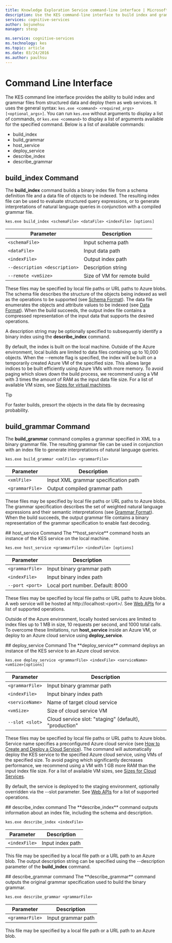 ```yaml
---
title: Knowledge Exploration Service command-line interface | Microsoft Docs
description: Use the KES command-line interface to build index and grammar files from structured data, and then deploy them as web services in Microsoft Cognitive Services.
services: cognitive-services
author: bojunehsu
manager: stesp

ms.service: cognitive-services
ms.technology: kes
ms.topic: article
ms.date: 03/24/2016
ms.author: paulhsu
---
```


# Command Line Interface
The KES command line interface provides the ability to build index and grammar files from structured data and deploy them as web services.  It uses the general syntax: `kes.exe <command> <required_args> [<optional_args>]`.  You can run `kes.exe` without arguments to display a list of commands, or `kes.exe <command>` to display a list of arguments available for the specified command.  Below is a list of available commands:
* build_index
* build_grammar
* host_service
* deploy_service
* describe_index
* describe_grammar

<a name="build_index-command"></a>
## build_index Command
The **build_index** command builds a binary index file from a schema definition file and a data file of objects to be indexed.  The resulting index file can be used to evaluate structured query expressions, or to generate interpretations of natural language queries in conjunction with a compiled grammar file.

`kes.exe build_index <schemaFile> <dataFile> <indexFile> [options]`

| Parameter      | Description               |
|----------------|---------------------------|
| `<schemaFile>` | Input schema path |
| `<dataFile>`   | Input data path   |
| `<indexFile>`  | Output index path |
| `--description <description>` | Description string |
| `--remote <vmSize>`           | Size of VM for remote build |

These files may be specified by local file paths or URL paths to Azure blobs.  The schema file describes the structure of the objects being indexed as well as the operations to be supported (see [Schema Format](SchemaFormat.md)).  The data file enumerates the objects and attribute values to be indexed (see [Data Format](DataFormat.md)).  When the build succeeds, the output index file contains a compressed representation of the input data that supports the desired operations.  

A description string may be optionally specified to subsequently identify a binary index using the **describe_index** command.  

By default, the index is built on the local machine.  Outside of the Azure environment, local builds are limited to data files containing up to 10,000 objects.  When the --remote flag is specified, the index will be built on a temporarily created Azure VM of the specified size.  This allows large indices to be built efficiently using Azure VMs with more memory.  To avoid paging which slows down the build process, we recommend using a VM with 3 times the amount of RAM as the input data file size.  For a list of available VM sizes, see [Sizes for virtual machines](../../../articles/virtual-machines/virtual-machines-windows-sizes.md).

> [!TIP] 
> For faster builds, presort the objects in the data file by decreasing probability.

<a name="build_grammar-command"></a>
## build_grammar Command
The **build_grammar** command compiles a grammar specified in XML to a binary grammar file.  The resulting grammar file can be used in conjunction with an index file to generate interpretations of natural language queries.

`kes.exe build_grammar <xmlFile> <grammarFile>`

| Parameter       | Description               |
|-----------------|---------------------------|
| `<xmlFile>`     | Input XML grammar specification path |
| `<grammarFile>` | Output compiled grammar path         |

These files may be specified by local file paths or URL paths to Azure blobs.  The grammar specification describes the set of weighted natural language expressions and their semantic interpretations (see [Grammar Format](GrammarFormat.md)).  When the build succeeds, the output grammar file contains a binary representation of the grammar specification to enable fast decoding.

<a name="host_service-command"/>
## host_service Command
The **host_service** command hosts an instance of the KES service on the local machine.

`kes.exe host_service <grammarFile> <indexFile> [options]`

| Parameter       | Description                |
|-----------------|----------------------------|
| `<grammarFile>` | Input binary grammar path         |
| `<indexFile>`   | Input binary index path           |
| `--port <port>` | Local port number.  Default: 8000 |

These files may be specified by local file paths or URL paths to Azure blobs.  A web service will be hosted at http://localhost:&lt;port&gt;/.  See [Web APIs](WebAPI.md) for a list of supported operations.

Outside of the Azure environment, locally hosted services are limited to index files up to 1 MB in size, 10 requests per second, and 1000 total calls.  To overcome these limitations, run **host_service** inside an Azure VM, or deploy to an Azure cloud service using **deploy_service**.

<a name="deploy_service-command"/>
## deploy_service Command
The **deploy_service** command deploys an instance of the KES service to an Azure cloud service.

`kes.exe deploy_service <grammarFile> <indexFile> <serviceName> <vmSize>[options]`

| Parameter       | Description                  |
|-----------------|------------------------------|
| `<grammarFile>` | Input binary grammar path           |
| `<indexFile>`   | Input binary index path             |
| `<serviceName>` | Name of target cloud service |
| `<vmSize>`      | Size of cloud service VM     |
| `--slot <slot>` | Cloud service slot: "staging" (default), "production" |

These files may be specified by local file paths or URL paths to Azure blobs.  Service name specifies a preconfigured Azure cloud service (see [How to Create and Deploy a Cloud Service](../../../articles/cloud-services/cloud-services-how-to-create-deploy-portal.md)).  The command will automatically deploy the KES service to the specified Azure cloud service, using VMs of the specified size.  To avoid paging which significantly decreases performance, we recommend using a VM with 1 GB more RAM than the input index file size.  For a list of available VM sizes, see [Sizes for Cloud Services](../../../articles/cloud-services/cloud-services-sizes-specs.md).

By default, the service is deployed to the staging environment, optionally overridden via the --slot parameter.  See [Web APIs](WebAPI.md) for a list of supported operations.

<a name="describe_index-command"/>
## describe_index command
The **describe_index** command outputs information about an index file, including the schema and description.

`kes.exe describe_index <indexFile>`

| Parameter     | Description      |
|---------------|------------------|
| `<indexFile>` | Input index path |

This file may be specified by a local file path or a URL path to an Azure blob.  The output description string can be specified using the --description parameter of the **build_index** command.

<a name="describe_grammar-command"/>
## describe_grammar command
The **describe_grammar** command outputs the original grammar specification used to build the binary grammar.

`kes.exe describe_grammar <grammarFile>`

| Parameter       | Description      |
|-----------------|------------------|
| `<grammarFile>` | Input grammar path |

This file may be specified by a local file path or a URL path to an Azure blob.

